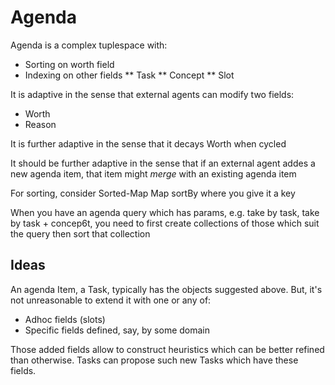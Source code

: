 # Agenda
Agenda is a complex tuplespace with:
* Sorting on worth field
* Indexing on other fields
** Task
** Concept
** Slot

It is adaptive in the sense that external agents can modify two fields:
* Worth
* Reason

It is further adaptive in the sense that it decays Worth when cycled

It should be further adaptive in the sense that if an external agent addes a new
agenda item, that item might *merge* with an existing agenda item

For sorting, consider
    Sorted-Map
    Map sortBy where you give it a key
    
When you have an agenda query which has params, e.g. take by task, take by task + concep6t,
you need to first create collections of those which suit the query then sort that collection

## Ideas
An agenda Item, a Task, typically has the objects suggested above. But, it's not unreasonable to extend it with one or any of:

* Adhoc fields (slots)
* Specific fields defined, say, by some domain

Those added fields allow to construct heuristics which can be better refined than otherwise. Tasks can propose such new Tasks which have these fields.
